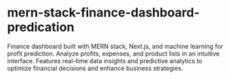 # mern-stack-finance-dashboard-predication
Finance dashboard built with MERN stack, Next.js, and machine learning for profit prediction. Analyze profits, expenses, and product lists in an intuitive interface. Features real-time data insights and predictive analytics to optimize financial decisions and enhance business strategies.
